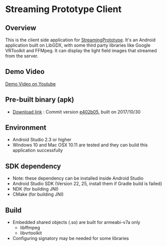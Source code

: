 # Streaming Prototype Client

## Overview
This is the client side application for [StreamingPrototype](https://github.com/KaoCC/StreamingPrototype). It's an Android application built on LibGDX, with some third party libraries like Google VRToolkit and FFMpeg. It can display the light field images that streamed from the server. 

## Demo Video
[Demo Video on Youtube](https://youtu.be/lMdvIzpLWpQ)

## Pre-built binary (apk)
- [Download link](https://drive.google.com/file/d/0B6KmSTnbOf-CaUpqbnVFSHpEWkE/view?usp=sharing) : Commit version [e402b05](https://github.com/lctseng/StreamingPrototypeClient/tree/e402b0596da3881d55c02d06bc9e82a7448e769e), built on 2017/10/30

## Environment
- Android Studio 2.3 or higher
- Windows 10 and Mac OSX 10.11 are tested and they can build this application successfully

## SDK dependency
- Note: these dependency can be installed inside Android Studio
- Android Studio SDK (Version 22, 25, install them if Gradle build is failed)
- NDK (for building JNI)
- CMake (for building JNI)

## Build
- Embedded shared objects (.so) are built for armeabi-v7a only
  - libffmpeg
  - libvrtoolkit
- Configuring signatory may be needed for some libraries

